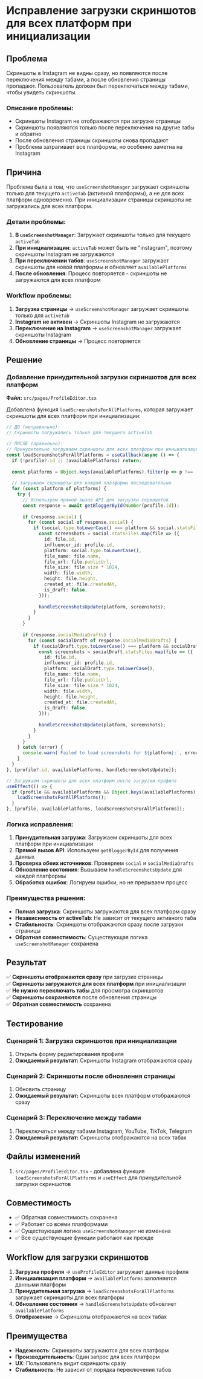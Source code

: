 # Исправление загрузки скриншотов для всех платформ при инициализации

## Проблема

Скриншоты в Instagram не видны сразу, но появляются после переключения между табами, а после обновления страницы пропадают. Пользователь должен был переключаться между табами, чтобы увидеть скриншоты.

### Описание проблемы:
- Скриншоты Instagram не отображаются при загрузке страницы
- Скриншоты появляются только после переключения на другие табы и обратно
- После обновления страницы скриншоты снова пропадают
- Проблема затрагивает все платформы, но особенно заметна на Instagram

## Причина

Проблема была в том, что `useScreenshotManager` загружает скриншоты только для текущего `activeTab` (активной платформы), а не для всех платформ одновременно. При инициализации страницы скриншоты не загружались для всех платформ.

### Детали проблемы:

1. **В `useScreenshotManager`**: Загружает скриншоты только для текущего `activeTab`
2. **При инициализации**: `activeTab` может быть не "instagram", поэтому скриншоты Instagram не загружаются
3. **При переключении табов**: `useScreenshotManager` загружает скриншоты для новой платформы и обновляет `availablePlatforms`
4. **После обновления**: Процесс повторяется - скриншоты не загружаются для всех платформ

### Workflow проблемы:

1. **Загрузка страницы** → `useScreenshotManager` загружает скриншоты только для `activeTab`
2. **Instagram не активен** → Скриншоты Instagram не загружаются
3. **Переключение на Instagram** → `useScreenshotManager` загружает скриншоты Instagram
4. **Обновление страницы** → Процесс повторяется

## Решение

### Добавление принудительной загрузки скриншотов для всех платформ

**Файл:** `src/pages/ProfileEditor.tsx`

Добавлена функция `loadScreenshotsForAllPlatforms`, которая загружает скриншоты для всех платформ при инициализации:

```typescript
// ДО (неправильно):
// Скриншоты загружались только для текущего activeTab

// ПОСЛЕ (правильно):
// Принудительно загружаем скриншоты для всех платформ при инициализации
const loadScreenshotsForAllPlatforms = useCallback(async () => {
  if (!profile?.id || !availablePlatforms) return;
  
  const platforms = Object.keys(availablePlatforms).filter(p => p !== 'settings');
  
  // Загружаем скриншоты для каждой платформы последовательно
  for (const platform of platforms) {
    try {
      // Используем прямой вызов API для загрузки скриншотов
      const response = await getBloggerById(Number(profile.id));
      
      if (response.social) {
        for (const social of response.social) {
          if (social.type.toLowerCase() === platform && social.statsFiles) {
            const screenshots = social.statsFiles.map(file => ({
              id: file.id,
              influencer_id: profile.id,
              platform: social.type.toLowerCase(),
              file_name: file.name,
              file_url: file.publicUrl,
              file_size: file.size * 1024,
              width: file.width,
              height: file.height,
              created_at: file.createdAt,
              is_draft: false,
            }));
            
            handleScreenshotsUpdate(platform, screenshots);
          }
        }
      }
      
      if (response.socialMediaDrafts) {
        for (const socialDraft of response.socialMediaDrafts) {
          if (socialDraft.type.toLowerCase() === platform && socialDraft.statsFiles) {
            const screenshots = socialDraft.statsFiles.map(file => ({
              id: file.id,
              influencer_id: profile.id,
              platform: socialDraft.type.toLowerCase(),
              file_name: file.name,
              file_url: file.publicUrl,
              file_size: file.size * 1024,
              width: file.width,
              height: file.height,
              created_at: file.createdAt,
              is_draft: false,
            }));
            
            handleScreenshotsUpdate(platform, screenshots);
          }
        }
      }
    } catch (error) {
      console.warn(`Failed to load screenshots for ${platform}:`, error);
    }
  }
}, [profile?.id, availablePlatforms, handleScreenshotsUpdate]);

// Загружаем скриншоты для всех платформ после загрузки профиля
useEffect(() => {
  if (profile && availablePlatforms && Object.keys(availablePlatforms).length > 0) {
    loadScreenshotsForAllPlatforms();
  }
}, [profile, availablePlatforms, loadScreenshotsForAllPlatforms]);
```

### Логика исправления:

1. **Принудительная загрузка**: Загружаем скриншоты для всех платформ при инициализации
2. **Прямой вызов API**: Используем `getBloggerById` для получения данных
3. **Проверка обеих источников**: Проверяем `social` и `socialMediaDrafts`
4. **Обновление состояния**: Вызываем `handleScreenshotsUpdate` для каждой платформы
5. **Обработка ошибок**: Логируем ошибки, но не прерываем процесс

### Преимущества решения:

- **Полная загрузка**: Скриншоты загружаются для всех платформ сразу
- **Независимость от activeTab**: Не зависит от текущего активного таба
- **Стабильность**: Скриншоты отображаются сразу после загрузки страницы
- **Обратная совместимость**: Существующая логика `useScreenshotManager` сохранена

## Результат

✅ **Скриншоты отображаются сразу** при загрузке страницы  
✅ **Скриншоты загружаются для всех платформ** при инициализации  
✅ **Не нужно переключать табы** для просмотра скриншотов  
✅ **Скриншоты сохраняются** после обновления страницы  
✅ **Обратная совместимость** сохранена

## Тестирование

### Сценарий 1: Загрузка скриншотов при инициализации
1. Открыть форму редактирования профиля
2. **Ожидаемый результат:** Скриншоты Instagram отображаются сразу

### Сценарий 2: Скриншоты после обновления страницы
1. Обновить страницу
2. **Ожидаемый результат:** Скриншоты всех платформ отображаются сразу

### Сценарий 3: Переключение между табами
1. Переключаться между табами Instagram, YouTube, TikTok, Telegram
2. **Ожидаемый результат:** Скриншоты отображаются на всех табах

## Файлы изменений

1. `src/pages/ProfileEditor.tsx` - добавлена функция `loadScreenshotsForAllPlatforms` и `useEffect` для принудительной загрузки скриншотов

## Совместимость

- ✅ Обратная совместимость сохранена
- ✅ Работает со всеми платформами
- ✅ Существующая логика `useScreenshotManager` не изменена
- ✅ Все существующие функции работают как прежде

## Workflow для загрузки скриншотов

1. **Загрузка профиля** → `useProfileEditor` загружает данные профиля
2. **Инициализация платформ** → `availablePlatforms` заполняется данными платформ
3. **Принудительная загрузка** → `loadScreenshotsForAllPlatforms` загружает скриншоты для всех платформ
4. **Обновление состояния** → `handleScreenshotsUpdate` обновляет `availablePlatforms`
5. **Отображение** → Скриншоты отображаются на всех табах

## Преимущества

- **Надежность**: Скриншоты загружаются для всех платформ
- **Производительность**: Один запрос для всех платформ
- **UX**: Пользователь видит скриншоты сразу
- **Стабильность**: Не зависит от порядка переключения табов
